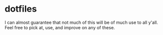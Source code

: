 # dotfiles

I can almost guarantee that not much of this will be of much use to all y'all.
Feel free to pick at, use, and improve on any of these.
